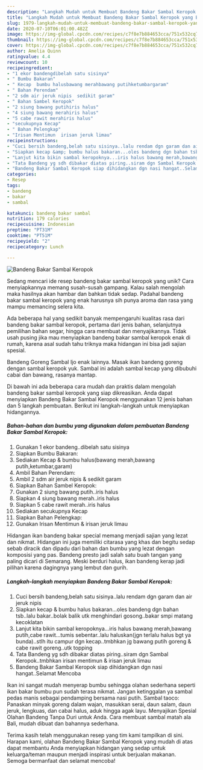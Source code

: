 ```yaml
---
description: "Langkah Mudah untuk Membuat Bandeng Bakar Sambal Keropok yang Bikin Ngiler"
title: "Langkah Mudah untuk Membuat Bandeng Bakar Sambal Keropok yang Bikin Ngiler"
slug: 1979-langkah-mudah-untuk-membuat-bandeng-bakar-sambal-keropok-yang-bikin-ngiler
date: 2020-07-10T06:01:00.482Z
image: https://img-global.cpcdn.com/recipes/c7f8e7b884653cca/751x532cq70/bandeng-bakar-sambal-keropok-foto-resep-utama.jpg
thumbnail: https://img-global.cpcdn.com/recipes/c7f8e7b884653cca/751x532cq70/bandeng-bakar-sambal-keropok-foto-resep-utama.jpg
cover: https://img-global.cpcdn.com/recipes/c7f8e7b884653cca/751x532cq70/bandeng-bakar-sambal-keropok-foto-resep-utama.jpg
author: Amelia Quinn
ratingvalue: 4.4
reviewcount: 10
recipeingredient:
- "1 ekor bandengdibelah satu sisinya"
- " Bumbu Bakaran"
- " Kecap  bumbu halusbawang merahbawang putihketumbargaram"
- " Bahan Perendam"
- "2 sdm air jeruk nipis  sedikit garam"
- " Bahan Sambel Keropok"
- "2 siung bawang putihiris halus"
- "4 siung bawang merahiris halus"
- "5 cabe rawit merahiris halus"
- "secukupnya Kecap"
- " Bahan Pelengkap"
- "Irisan Mentimun  irisan jeruk limau"
recipeinstructions:
- "Cuci bersih bandeng,belah satu sisinya..lalu rendam dgn garam dan air jeruk nipis"
- "Siapkan kecap &amp; bumbu halus bakaran...oles bandeng dgn bahan tsb..lalu bakar..bolak balik utk menghindari gosong..bakar smpi matang kecoklatan"
- "Lanjut kita bikin sambal keropoknya...iris halus bawang merah,bawang putih,cabe rawit...tumis sebentar..lalu haluskan(jgn terlalu halus bgt ya bunda)..stlh itu campur dgn kecap..tmbhkan jg bawang putih goreng &amp; cabe rawit goreng..utk topping"
- "Tata Bandeng yg sdh dibakar diatas piring..siram dgn Sambal Keropok..tmbhkan irisan mentimun &amp; irisan jeruk limau"
- "Bandeng Bakar Sambal Keropok siap dihidangkan dgn nasi hangat..Selamat Mencoba"
categories:
- Resep
tags:
- bandeng
- bakar
- sambal

katakunci: bandeng bakar sambal 
nutrition: 179 calories
recipecuisine: Indonesian
preptime: "PT31M"
cooktime: "PT51M"
recipeyield: "2"
recipecategory: Lunch

---
```



![Bandeng Bakar Sambal Keropok](https://img-global.cpcdn.com/recipes/c7f8e7b884653cca/751x532cq70/bandeng-bakar-sambal-keropok-foto-resep-utama.jpg)

Sedang mencari ide resep bandeng bakar sambal keropok yang unik? Cara menyiapkannya memang susah-susah gampang. Kalau salah mengolah maka hasilnya akan hambar dan bahkan tidak sedap. Padahal bandeng bakar sambal keropok yang enak harusnya sih punya aroma dan rasa yang mampu memancing selera kita.

Ada beberapa hal yang sedikit banyak mempengaruhi kualitas rasa dari bandeng bakar sambal keropok, pertama dari jenis bahan, selanjutnya pemilihan bahan segar, hingga cara membuat dan menyajikannya. Tidak usah pusing jika mau menyiapkan bandeng bakar sambal keropok enak di rumah, karena asal sudah tahu triknya maka hidangan ini bisa jadi sajian spesial.

Bandeng Goreng Sambal Ijo enak lainnya. Masak ikan bandeng goreng dengan sambal keropok yuk. Sambal ini adalah sambal kecap yang dibubuhi cabai dan bawang, rasanya mantap.


Di bawah ini ada beberapa cara mudah dan praktis dalam mengolah bandeng bakar sambal keropok yang siap dikreasikan. Anda dapat menyiapkan Bandeng Bakar Sambal Keropok menggunakan 12 jenis bahan dan 5 langkah pembuatan. Berikut ini langkah-langkah untuk menyiapkan hidangannya.

<!--inarticleads1-->

##### Bahan-bahan dan bumbu yang digunakan dalam pembuatan Bandeng Bakar Sambal Keropok:

1. Gunakan 1 ekor bandeng..dibelah satu sisinya
1. Siapkan  Bumbu Bakaran:
1. Sediakan  Kecap &amp; bumbu halus(bawang merah,bawang putih,ketumbar,garam)
1. Ambil  Bahan Perendam:
1. Ambil 2 sdm air jeruk nipis &amp; sedikit garam
1. Siapkan  Bahan Sambel Keropok:
1. Gunakan 2 siung bawang putih..iris halus
1. Siapkan 4 siung bawang merah..iris halus
1. Siapkan 5 cabe rawit merah..iris halus
1. Sediakan secukupnya Kecap
1. Siapkan  Bahan Pelengkap:
1. Gunakan Irisan Mentimun &amp; irisan jeruk limau


Hidangan ikan bandeng bakar special memang menjadi sajian yang lezat dan nikmat. Hidangan ini juga memiliki citarasa yang khas dan begitu sedap sebab diracik dan dipadu dari bahan dan bumbu yang lezat dengan komposisi yang pas. Bandeng presto jadi salah satu buah tangan yang paling dicari di Semarang. Meski berduri halus, ikan bandeng kerap jadi pilihan karena dagingnya yang lembut dan gurih. 

<!--inarticleads2-->

##### Langkah-langkah menyiapkan Bandeng Bakar Sambal Keropok:

1. Cuci bersih bandeng,belah satu sisinya..lalu rendam dgn garam dan air jeruk nipis
1. Siapkan kecap &amp; bumbu halus bakaran...oles bandeng dgn bahan tsb..lalu bakar..bolak balik utk menghindari gosong..bakar smpi matang kecoklatan
1. Lanjut kita bikin sambal keropoknya...iris halus bawang merah,bawang putih,cabe rawit...tumis sebentar..lalu haluskan(jgn terlalu halus bgt ya bunda)..stlh itu campur dgn kecap..tmbhkan jg bawang putih goreng &amp; cabe rawit goreng..utk topping
1. Tata Bandeng yg sdh dibakar diatas piring..siram dgn Sambal Keropok..tmbhkan irisan mentimun &amp; irisan jeruk limau
1. Bandeng Bakar Sambal Keropok siap dihidangkan dgn nasi hangat..Selamat Mencoba


Ikan ini sangat mudah menyerap bumbu sehingga olahan sederhana seperti ikan bakar bumbu pun sudah terasa nikmat. Jangan ketinggalan ya sambal pedas manis sebagai pendamping bersama nasi putih. Sambal taoco: Panaskan minyak goreng dalam wajan, masukkan serai, daun salam, daun jeruk, lengkuas, dan cabai halus, aduk hingga agak layu. Menyajikan Spesial Olahan Bandeng Tanpa Duri untuk Anda. Cara membuat sambal matah ala Bali, mudah dibuat dan bahannya sederhana. 

Terima kasih telah menggunakan resep yang tim kami tampilkan di sini. Harapan kami, olahan Bandeng Bakar Sambal Keropok yang mudah di atas dapat membantu Anda menyiapkan hidangan yang sedap untuk keluarga/teman maupun menjadi inspirasi untuk berjualan makanan. Semoga bermanfaat dan selamat mencoba!
